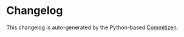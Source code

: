 # Changelog

This changelog is auto-generated by the Python-based
[Commitizen](https://commitizen-tools.github.io/commitizen).
